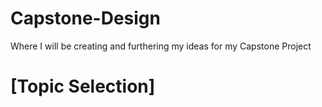 # Capstone-Design
Where I will be creating and furthering my ideas for my Capstone Project

# [Topic Selection] 
